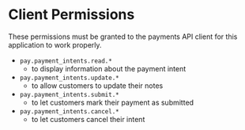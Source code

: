 # Client Permissions
These permissions must be granted to the payments API client for this application to work properly.

- `pay.payment_intents.read.*`
    - to display information about the payment intent
- `pay.payment_intents.update.*`
    - to allow customers to update their notes
- `pay.payment_intents.submit.*`
    - to let customers mark their payment as submitted
- `pay.payment_intents.cancel.*`
    - to let customers cancel their intent
